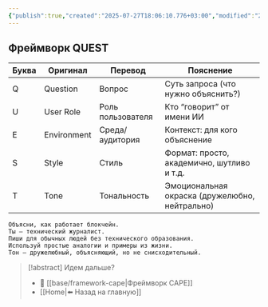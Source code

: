 ```yaml
---
{"publish":true,"created":"2025-07-27T18:06:10.776+03:00","modified":"2025-08-02T13:26:11.677+03:00","cssclasses":""}
---
```


## Фреймворк QUEST

| Буква | Оригинал    | Перевод           | Пояснение                                      |
| ----- | ----------- | ----------------- | ---------------------------------------------- |
| Q     | Question    | Вопрос            | Суть запроса (что нужно объяснить?)            |
| U     | User Role   | Роль пользователя | Кто “говорит” от имени ИИ                      |
| E     | Environment | Среда/аудитория   | Контекст: для кого объяснение                  |
| S     | Style       | Стиль             | Формат: просто, академично, шутливо и т.д.     |
| T     | Tone        | Тональность       | Эмоциональная окраска (дружелюбно, нейтрально) |

```
Объясни, как работает блокчейн.
Ты — технический журналист.
Пиши для обычных людей без технического образования.
Используй простые аналогии и примеры из жизни.
Тон — дружелюбный, объясняющий, но не снисходительный.
```

> [!abstract] Идем дальше?
> - 🧠 [[base/framework-cape\|Фреймворк CAPE]]
> - [[Home\|⬅️ Назад на главную]]